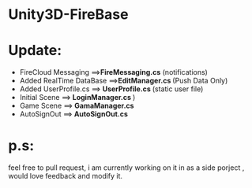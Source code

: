 # Unity3D-FireBase

# Update: 
<ul style="list-style-type:disc">
 <li>FireCloud Messaging ==><b>FireMessaging.cs</b> (notifications)</li>
<li>Added RealTime DataBase ==><b>EditManager.cs </b> (Push Data Only) </li>
<li>Added UserProfile.cs ==><b> UserProfile.cs </b>(static user file)</li>
  <li>Initial Scene ==><b> LoginManager.cs </b>)</li>
  <li>Game Scene ==><b> GamaManager.cs </b></li>
  <li>AutoSignOut ==><b> AutoSignOut.cs </b></li>
</ul>



# p.s:
 feel free to pull request, i am currently working on it in as a side porject , would love feedback and modify it.
